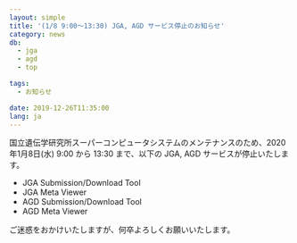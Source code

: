 ```yaml
---
layout: simple
title: '(1/8 9:00～13:30) JGA, AGD サービス停止のお知らせ'
category: news
db:
  - jga
  - agd
  - top

tags:
  - お知らせ

date: 2019-12-26T11:35:00
lang: ja
---
```


<p>国立遺伝学研究所スーパーコンピュータシステムのメンテナンスのため、2020年1月8日(水) 9:00 から 13:30 まで、以下の JGA, AGD サービスが停止いたします。</p>

<ul>
    <li>JGA Submission/Download Tool</li>
    <li>JGA Meta Viewer</li>
    <li>AGD Submission/Download Tool</li>
    <li>AGD Meta Viewer</li>
</ul>

<p class="top_space">ご迷惑をおかけいたしますが、何卒よろしくお願いいたします。</p>
